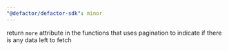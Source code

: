 ```yaml
---
"@defactor/defactor-sdk": minor
---
```


return `more` attribute in the functions that uses pagination to indicate if there is any data left to fetch
